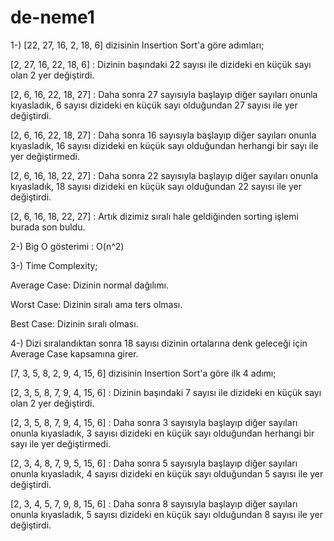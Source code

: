 # de-neme1
1-) [22, 27, 16, 2, 18, 6] dizisinin Insertion Sort'a göre adımları;

[2, 27, 16, 22, 18, 6] : Dizinin başındaki 22 sayısı ile dizideki en küçük sayı olan 2 yer değiştirdi.

[2, 6, 16, 22, 18, 27] : Daha sonra 27 sayısıyla başlayıp diğer sayıları onunla kıyasladık, 6 sayısı dizideki en küçük sayı olduğundan 27 sayısı ile yer değiştirdi.

[2, 6, 16, 22, 18, 27] : Daha sonra 16 sayısıyla başlayıp diğer sayıları onunla kıyasladık, 16 sayısı dizideki en küçük sayı olduğundan herhangi bir sayı ile yer değiştirmedi.

[2, 6, 16, 18, 22, 27] : Daha sonra 22 sayısıyla başlayıp diğer sayıları onunla kıyasladık, 18 sayısı dizideki en küçük sayı olduğundan 22 sayısı ile yer değiştirdi.

[2, 6, 16, 18, 22, 27] : Artık dizimiz sıralı hale geldiğinden sorting işlemi burada son buldu.

2-) Big O gösterimi : O(n^2)

3-) Time Complexity;

Average Case: Dizinin normal dağılımı.

Worst Case: Dizinin sıralı ama ters olması.

Best Case: Dizinin sıralı olması.

4-) Dizi sıralandıktan sonra 18 sayısı dizinin ortalarına denk geleceği için Average Case kapsamına girer.

[7, 3, 5, 8, 2, 9, 4, 15, 6] dizisinin Insertion Sort'a göre ilk 4 adımı;

[2, 3, 5, 8, 7, 9, 4, 15, 6] : Dizinin başındaki 7 sayısı ile dizideki en küçük sayı olan 2 yer değiştirdi.

[2, 3, 5, 8, 7, 9, 4, 15, 6] : Daha sonra 3 sayısıyla başlayıp diğer sayıları onunla kıyasladık, 3 sayısı dizideki en küçük sayı olduğundan herhangi bir sayı ile yer değiştirmedi.

[2, 3, 4, 8, 7, 9, 5, 15, 6] : Daha sonra 5 sayısıyla başlayıp diğer sayıları onunla kıyasladık, 4 sayısı dizideki en küçük sayı olduğundan 5 sayısı ile yer değiştirdi.

[2, 3, 4, 5, 7, 9, 8, 15, 6] : Daha sonra 8 sayısıyla başlayıp diğer sayıları onunla kıyasladık, 5 sayısı dizideki en küçük sayı olduğundan 8 sayısı ile yer değiştirdi.
